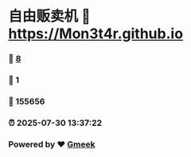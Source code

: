 # 自由贩卖机 :link: https://Mon3t4r.github.io 
### :page_facing_up: [8](https://Mon3t4r.github.io/tag.html) 
### :speech_balloon: 1 
### :hibiscus: 155656 
### :alarm_clock: 2025-07-30 13:37:22 
### Powered by :heart: [Gmeek](https://github.com/Meekdai/Gmeek)
